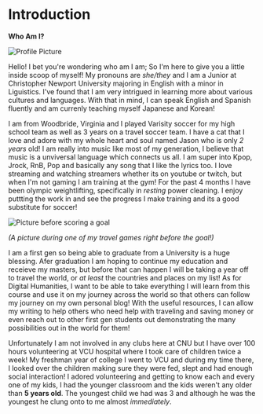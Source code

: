 # Introduction
 **Who Am I?** 


![Profile Picture](https://AdaChicas3.github.io/Ada-Chicas-CNU/images/hockey.png)

Hello! I bet you're wondering who am I am; So I'm here to give you a little inside scoop of myself! My pronouns are _she/they_ and I am a Junior at Christopher Newport University majoring in English with a minor in Liguistics. I've found that I am very intrigued in learning more about various cultures and languages. With that in mind, I can speak English and Spanish fluently and am currenly teaching myself Japanese and Korean! 



I am from Woodbride, Virginia and I played Varisity soccer for my high school team as well as 3 years on a travel soccer team. I have a cat that I love and adore with my whole heart and soul named Jason who is only _2 years_ old! I am really into music like most of my generation, I believe that music is a unviversal language which connects us all. I am super into Kpop, Jrock, RnB, Pop and basically any song that I like the lyrics too. I love streaming and watching streamers whether its on youtube or twitch, but when I'm not gaming I am training at the gym! For the past 4 months I have been olympic weightlifting, specifically in *resting* power cleaning. I enjoy puttting the work in and see the progress I make training and its a good substitute for soccer! 

![Picture before scoring a goal](https://AdaChicas3.github.io/Ada-Chicas-CNU/images/soccer.jpg)

_(A picture during one of my travel games right before the goal!)_



I am a first gen so being able to graduate from a University is a huge blessing. Afer graduation I am hoping to continue my education and receieve my masters, but before that can happen I will be taking a year off to travel the world, or _at least_ the countries and places on my list! As for Digital Humanities, I want to be able to take everything I will learn from this course and use it on my journey across the world so that others can follow my journey on my own personal blog! With the useful resources, I can allow my writing to help others who need help with traveling and saving money or even reach out to other first gen students out demonstrating the many possibilities out in the world for them!


Unfortunately I am not involved in any clubs here at CNU but I have over 100 hours volunteering at VCU hospital where I took care of children twice a week! My freshman year of college I went to VCU and during my time there, I looked over the children making sure they were fed, slept and had enough social interaction! I adored volunteering and getting to know each and every one of my kids, I had the younger classroom and the kids weren't any older than **5 years old**. The youngest child we had was 3 and although he was the youngest he clung onto to me almost _immediately_. 
